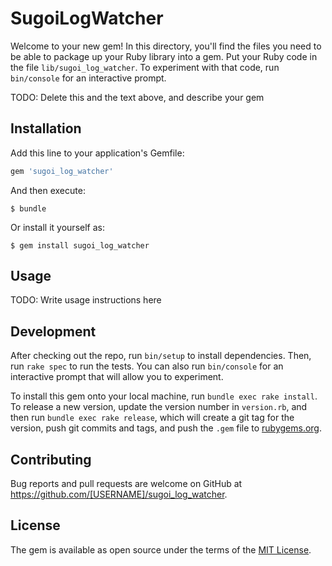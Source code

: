 # SugoiLogWatcher

Welcome to your new gem! In this directory, you'll find the files you need to be able to package up your Ruby library into a gem. Put your Ruby code in the file `lib/sugoi_log_watcher`. To experiment with that code, run `bin/console` for an interactive prompt.

TODO: Delete this and the text above, and describe your gem

## Installation

Add this line to your application's Gemfile:

```ruby
gem 'sugoi_log_watcher'
```

And then execute:

    $ bundle

Or install it yourself as:

    $ gem install sugoi_log_watcher

## Usage

TODO: Write usage instructions here

## Development

After checking out the repo, run `bin/setup` to install dependencies. Then, run `rake spec` to run the tests. You can also run `bin/console` for an interactive prompt that will allow you to experiment.

To install this gem onto your local machine, run `bundle exec rake install`. To release a new version, update the version number in `version.rb`, and then run `bundle exec rake release`, which will create a git tag for the version, push git commits and tags, and push the `.gem` file to [rubygems.org](https://rubygems.org).

## Contributing

Bug reports and pull requests are welcome on GitHub at https://github.com/[USERNAME]/sugoi_log_watcher.

## License

The gem is available as open source under the terms of the [MIT License](http://opensource.org/licenses/MIT).

